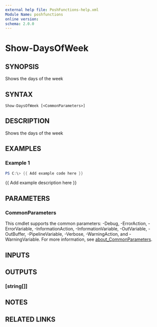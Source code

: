 ```yaml
---
external help file: PoshFunctions-help.xml
Module Name: poshfunctions
online version:
schema: 2.0.0
---
```


# Show-DaysOfWeek

## SYNOPSIS
Shows the days of the week

## SYNTAX

```
Show-DaysOfWeek [<CommonParameters>]
```

## DESCRIPTION
Shows the days of the week

## EXAMPLES

### Example 1
```powershell
PS C:\> {{ Add example code here }}
```

{{ Add example description here }}

## PARAMETERS

### CommonParameters
This cmdlet supports the common parameters: -Debug, -ErrorAction, -ErrorVariable, -InformationAction, -InformationVariable, -OutVariable, -OutBuffer, -PipelineVariable, -Verbose, -WarningAction, and -WarningVariable. For more information, see [about_CommonParameters](http://go.microsoft.com/fwlink/?LinkID=113216).

## INPUTS

## OUTPUTS

### [string[]]
## NOTES

## RELATED LINKS
